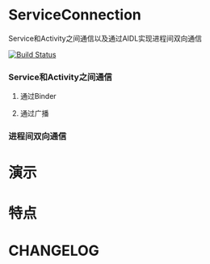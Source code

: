 # ServiceConnection

Service和Activity之间通信以及通过AIDL实现进程间双向通信

[![Build Status](https://travis-ci.org/meolu/walle-web.svg?branch=master)](https://travis-ci.org/meolu/walle-web)

### Service和Activity之间通信

1. 通过Binder

2. 通过广播

### 进程间双向通信

# 演示

# 特点

# CHANGELOG
